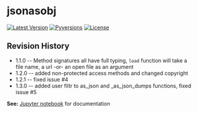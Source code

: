 # jsonasobj
[![Latest Version](https://img.shields.io/pypi/pyversions/jsonasobj.svg)](https://pypi.python.org/pypi/jsonasobj)
[![Pyversions](https://img.shields.io/pypi/v/jsonasobj.svg)](https://pypi.python.org/pypi/jsonasobj) 
[![License](https://pypip.in/license/jsonasobj/badge.svg)](https://pypi.python.org/pypi/jsonasobj/)

## Revision History
* 1.1.0 -- Method signatures all have full typing, `load` function will take a file name, a url -or- an open file as an argument 
* 1.2.0 -- added non-protected access methods and changed copyright
* 1.2.1 -- fixed issue #4
* 1.3.0 -- added user filtr to as_json and _as_json_dumps functions, fixed issue #5

**See:** [Jupyter notebook](notebooks/readme.ipynb) for documentation